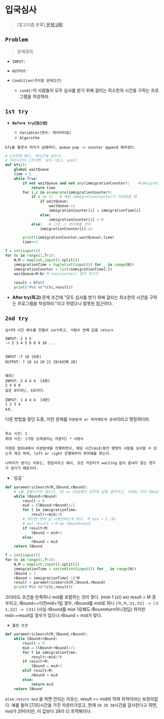 # 입국심사
> [알고리즘 분류],[문제 URI](https://swexpertacademy.com/main/talk/solvingClub/problemView.do?solveclubId=AV6kld8aisgDFASb&contestProbId=AV_XEokaAEcDFAX7&probBoxId=AV_W57U6ACQDFAX7&type=PROBLEM&problemBoxTitle=A%ED%98%95+%EC%A4%80%EB%B9%84+%EB%AC%B8%EC%A0%9C&problemBoxCnt=4)

## `Problem`
> 문제정의
- `INPUT:`
- `OUTPUT:`

- `Condition(주의할 문제조건)`
    - `cond1:`이 사람들이 모두 심사를 받기 위해 걸리는 최소한의 시간을 구하는 프로그램을 작성하라.

## `1st try`
- **`Before try`(`접근법`)**

  - `Variables(변수: 데이터타입)`
  - `Algorithm`

```
bfs를 돌면서 자리가 날떄마다, queue pop -> counter append 해주었다.
```

```python
# 1초전에 빼고, 제시간에 넣는다.
# 처리시간이 1초이면, 넣지 r않고, pop()
def bfs():
    global waitQueue
    time = 1
    while True:
        if not waitQueue and not any(immigrationCounter):    #immigrationCounter 모두 False일때
            return time
        for i,c in enumerate(immigrationCounter):
            if c <= 1:   # 해당 immigrationCounter가 비워졌을 때
                if waitQueue:
                    waitQueue-=1
                    immigrationCounter[i] = immigrationTime[i]
                else:
                    immigrationCounter[i] = 0
            else:   # 그냥 -1 처리해줄 경우
                immigrationCounter[i]-=1

        print((immigrationCounter,waitQueue),time)
        time+=1

T = int(input())
for tc in range(1,T+1):
    N,M = map(int,input().split())
    immigrationTime = tuple(int(input()) for _ in range(N))
    immigrationCounter = list(immigrationTime[:])
    waitQueue=M-N# M-len(counter) 명의 대기자
    
    result = bfs()
    print("#%d %d"%(tc,result))
```
- **After try(회고)**
문제 조건에 "모두 심사를 받기 위해 걸리는 최소한의 시간을 구하는 프로그램을 작성하라."라고 하였으니 잘못된 접근이다.



 

## `2nd try`

```
심사대 시간 배수를 만들어 sort하고, 사람수 번째 값을 return

INPUT: 2 3 5
-> 2 3 4 5 6 8 9 10 ... 


INPUT :7 10 [6명]
OUTPUT: 7 10 14 20 21 28(6번째 28)


예외)
INPUT: 2 4 4 4  [4명]
2 4 6 8
답은 8이아닌, 4초이다.

INPUT: 1 4 4 4  [4명]
1 2 3 4
4초.

```

다른 방법을 찾던 도중, 이런 문제를 `이분탐색 or 파라메트릭 문제`이라고 명칭하더라.
```

최소 시간: 1
최대 시간: [가장 오래걸리는 카운터] * 사람수

지정된 범위내에서 이분탐색을 진행하면서, 해당 시간(mid)동안 몇명의 사람을 심사할 수 있는지 계산 하여, left or right 진행해주어 최적해를 찾는다.

나머지가 생기는 이유는, 정답이라고 해서, 모든 카운터가 waiting 없이 끝내지 않는 경우가 생기기 떄문이다.

```
- `성공``
```python
def parametricSearch(M,lBound,rBound):
    # =을 포함시키지 않는다. lB == rB일때가 최적의 답일 경우이고, 이때는 이미 lBound가 mid로 움직여있다.
    while lBound<rBound:
        result = 0
        mid = (lBound+rBound)//2
        for t in immigrationTime:
            result+=mid//t
        # 작다면 현재 값 사용안하는게 맞다. 즉 mid + 1 (0)
        # ex) result < M && rBound==mid
        if result<M:
            lBound = mid+1
        else:
            rBound = mid
    return lBound

T = int(input())
for tc in range(1,T+1):
    N,M = map(int,input().split())
    immigrationTime = sorted(int(input()) for _ in range(N))
    lBound = 1
    rBound = immigrationTime[-1]*M
    result = parametricSearch(M,lBound,rBound)
    print("#%d %d"%(tc,result))

```
크더라도 조건을 만족하니 mid를 포함하는 것이 맞다. (mid-1 (x))
ex) result > M 경우이고, lBound==이전mid+1일 경우, rBound를 mid로 하니 `[작,작,크1,크2] -> [크1,크2] -> [크1]` (사실 rBound를 mid-1로해도 lBounreturn이니정답)
하지만 mid==result일 경우가 있으니 rBound = mid가 맞다.



- `틀린 조건`
```python
def parametricSearch(M,lBound,rBound):
    while lBound<rBound:
        result = 0
        mid = (lBound+rBound)//2
        for t in immigrationTime:
            result+=mid//t
        if result<M:
            lBound = mid+1
        elif result>M:
            rBound = mid
        else:
            return mid
    return lBound
```
`else:return mid` 을 하면 안되는 이유는, result == mid라 하여 최적이라는 보장이없다.
예를 들어 [7,10]시간을 가진 카운터가있고, 현재 `28 29 30`시간을 검사한다고 하면, 
mid가 29이지만, 이 값보다 28이 더 최적해이다.